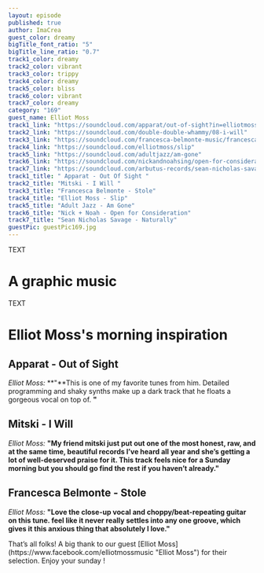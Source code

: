 ```yaml
---
layout: episode
published: true
author: ImaCrea
guest_color: dreamy
bigTitle_font_ratio: "5"
bigTitle_line_ratio: "0.7"
track1_color: dreamy
track2_color: vibrant
track3_color: trippy
track4_color: dreamy
track5_color: bliss
track6_color: vibrant
track7_color: dreamy
category: "169"
guest_name: Elliot Moss
track1_link: "https://soundcloud.com/apparat/out-of-sight?in=elliotmoss"
track2_link: "https://soundcloud.com/double-double-whammy/08-i-will"
track3_link: "https://soundcloud.com/francesca-belmonte-music/francesca-belmonte-stole"
track4_link: "https://soundcloud.com/elliotmoss/slip"
track5_link: "https://soundcloud.com/adultjazz/am-gone"
track6_link: "https://soundcloud.com/nickandnoahsing/open-for-consideration-single"
track7_link: "https://soundcloud.com/arbutus-records/sean-nicholas-savage-naturally"
track1_title: " Apparat - Out Of Sight "
track2_title: "Mitski - I Will "
track3_title: "Francesca Belmonte - Stole"
track4_title: "Elliot Moss - Slip"
track5_title: "Adult Jazz - Am Gone"
track6_title: "Nick + Noah - Open for Consideration"
track7_title: "Sean Nicholas Savage - Naturally"
guestPic: guestPic169.jpg
---
```


<p id="introduction">TEXT</p>

# A graphic music

TEXT

# Elliot Moss's morning inspiration
 
## Apparat - Out of Sight
_Elliot Moss:_ **"**This is one of my favorite tunes from him. Detailed programming and shaky synths make up a dark track that he floats a gorgeous vocal on top of.
**"**
 
## Mitski - I Will
_Elliot Moss:_ **"**My friend mitski just put out one of the most honest, raw, and at the same time, beautiful records I’ve heard all year and she’s getting a lot of well-deserved praise for it. This track feels nice for a Sunday morning but you should go find the rest if you haven’t already.**"**
 
## Francesca Belmonte - Stole
_Elliot Moss:_ **"**Love the close-up vocal and choppy/beat-repeating guitar on this tune. feel like it never really settles into any one groove, which gives it this anxious thing that absolutely I love.**"** 
 
<p id="outroduction">
That’s all folks! A big thank to our guest [Elliot Moss](https://www.facebook.com/elliotmossmusic "Elliot Moss") for their selection. Enjoy your sunday !
</p>